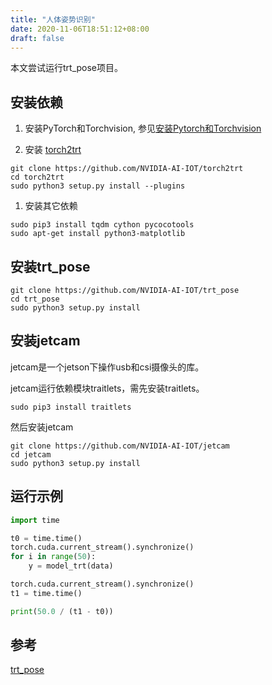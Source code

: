 ```yaml
---
title: "人体姿势识别"
date: 2020-11-06T18:51:12+08:00
draft: false
---
```


本文尝试运行trt_pose项目。

## 安装依赖

1. 安装PyTorch和Torchvision, 参见[安装Pytorch和Torchvision](../install-pytorch-torchvision/)

1. 安装 [torch2trt](https://github.com/NVIDIA-AI-IOT/torch2trt)
```
git clone https://github.com/NVIDIA-AI-IOT/torch2trt
cd torch2trt
sudo python3 setup.py install --plugins
```

1. 安装其它依赖
```
sudo pip3 install tqdm cython pycocotools
sudo apt-get install python3-matplotlib
```

## 安装trt_pose

```
git clone https://github.com/NVIDIA-AI-IOT/trt_pose
cd trt_pose
sudo python3 setup.py install
```

## 安装jetcam

jetcam是一个jetson下操作usb和csi摄像头的库。

jetcam运行依赖模块traitlets，需先安装traitlets。
```
sudo pip3 install traitlets
```

然后安装jetcam
```
git clone https://github.com/NVIDIA-AI-IOT/jetcam
cd jetcam
sudo python3 setup.py install
```

## 运行示例

```python {linenos=true}
import time

t0 = time.time()
torch.cuda.current_stream().synchronize()
for i in range(50):
    y = model_trt(data)

torch.cuda.current_stream().synchronize()
t1 = time.time()

print(50.0 / (t1 - t0))
```

## 参考

[trt_pose](https://github.com/NVIDIA-AI-IOT/trt_pose)